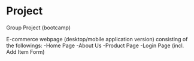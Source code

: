 # Project
Group Project (bootcamp)

E-commerce webpage (desktop/mobile application version) consisting of the followings:
-Home Page
-About Us
-Product Page
-Login Page (incl. Add Item Form)
